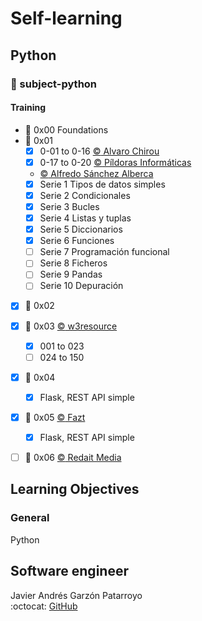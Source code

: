 # Self-learning
## Python
### :open_file_folder: subject-python

#### Training
* :open_file_folder: 0x00 Foundations
* :open_file_folder: 0x01
  - [x] 0-01 to 0-16 [:copyright: Alvaro Chirou](https://www.udemy.com/share/101sFuAEEcdF5VRno=/)
  - [x] 0-17 to 0-20 [:copyright: Píldoras Informáticas](https://www.youtube.com/playlist?list=PLU8oAlHdN5BlvPxziopYZRd55pdqFwkeS)
  - [:copyright: Alfredo Sánchez Alberca](http://aprendeconalf.es/python/ejercicios/)
  - [x] Serie 1 Tipos de datos simples
  - [x] Serie 2 Condicionales
  - [x] Serie 3 Bucles
  - [x] Serie 4 Listas y tuplas
  - [x] Serie 5 Diccionarios
  - [x] Serie 6 Funciones
  - [ ] Serie 7 Programación funcional
  - [ ] Serie 8 Ficheros
  - [ ] Serie 9 Pandas
  - [ ] Serie 10 Depuración

* [x] :open_file_folder: 0x02

* [x] :open_file_folder: 0x03 [:copyright: w3resource](https://www.w3resource.com/python-exercises/python-basic-exercises.php)
  - [x] 001 to 023
  - [ ] 024 to 150
* [x] :open_file_folder: 0x04

  - [x] Flask, REST API simple
* [x] :open_file_folder: 0x05 [:copyright: Fazt](https://www.youtube.com/watch?v=Esdj9wlBOaI)
  - [x] Flask, REST API simple
* [ ] :open_file_folder: 0x06 [:copyright: Redait Media](https://www.udemy.com/share/101r66AEEcdF5VRno=/)

## Learning Objectives
### General
Python

## Software engineer
Javier Andrés Garzón Patarroyo  
:octocat: [GitHub](https://github.com/javierandresgp/)
